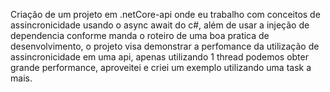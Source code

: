 Criação de um projeto em .netCore-api onde eu trabalho com conceitos de assincronicidade usando o async await do c#, além de usar a injeção de dependencia
conforme manda o roteiro de uma boa pratica de desenvolvimento, o projeto visa demonstrar a perfomance da utilização de assincronicidade em uma api, apenas utilizando
1 thread podemos obter grande performance, aproveitei e criei um exemplo utilizando uma task a mais.
